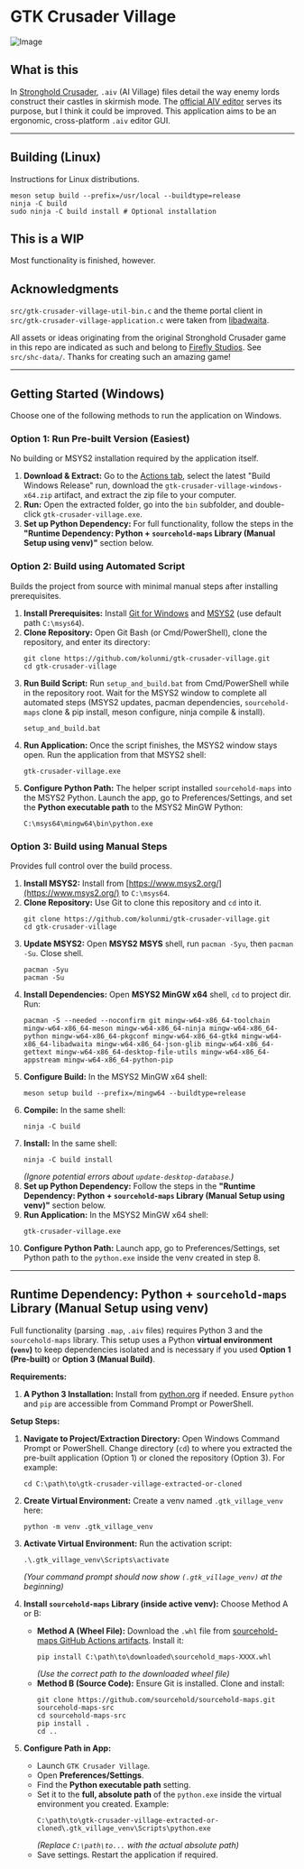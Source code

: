 # GTK Crusader Village

![Image](https://github.com/user-attachments/assets/148a9cfd-46df-4bec-9023-41fd27077d5b)

## What is this

In [Stronghold Crusader](https://en.wikipedia.org/wiki/Stronghold:_Crusader), `.aiv` (AI Village) files detail the way enemy lords construct their castles in skirmish mode. The [official AIV editor](https://stronghold.heavengames.com/downloads/showfile.php?fileid=7534) serves its purpose, but I think it could be improved. This application aims to be an ergonomic, cross-platform `.aiv` editor GUI.

---

## Building (Linux)

Instructions for Linux distributions.

```
meson setup build --prefix=/usr/local --buildtype=release
ninja -C build
sudo ninja -C build install # Optional installation
```

## This is a WIP

Most functionality is finished, however.

## Acknowledgments

`src/gtk-crusader-village-util-bin.c` and the theme portal client in `src/gtk-crusader-village-application.c` were taken from [libadwaita](https://gitlab.gnome.org/GNOME/libadwaita).

All assets or ideas originating from the original Stronghold Crusader game in this repo are indicated as such and belong to [Firefly Studios](https://fireflyworlds.com/). See `src/shc-data/`. Thanks for creating such an amazing game!

---

## Getting Started (Windows)

Choose one of the following methods to run the application on Windows.

### Option 1: Run Pre-built Version (Easiest)

No building or MSYS2 installation required by the application itself.

1.  **Download & Extract:** Go to the [Actions tab](https://github.com/kolunmi/gtk-crusader-village/actions), select the latest "Build Windows Release" run, download the `gtk-crusader-village-windows-x64.zip` artifact, and extract the zip file to your computer.
2.  **Run:** Open the extracted folder, go into the `bin` subfolder, and double-click `gtk-crusader-village.exe`.
3.  **Set up Python Dependency:** For full functionality, follow the steps in the **"Runtime Dependency: Python + `sourcehold-maps` Library (Manual Setup using venv)"** section below.

### Option 2: Build using Automated Script

Builds the project from source with minimal manual steps after installing prerequisites.

1.  **Install Prerequisites:** Install [Git for Windows](https://git-scm.com/download/win) and [MSYS2](https://www.msys2.org/) (use default path `C:\msys64`).
2.  **Clone Repository:** Open Git Bash (or Cmd/PowerShell), clone the repository, and enter its directory:
    ```
    git clone https://github.com/kolunmi/gtk-crusader-village.git
    cd gtk-crusader-village
    ```
3.  **Run Build Script:** Run `setup_and_build.bat` from Cmd/PowerShell while in the repository root. Wait for the MSYS2 window to complete all automated steps (MSYS2 updates, pacman dependencies, `sourcehold-maps` clone & pip install, meson configure, ninja compile & install).
    ```
    setup_and_build.bat
    ```
4.  **Run Application:** Once the script finishes, the MSYS2 window stays open. Run the application from that MSYS2 shell:
    ```
    gtk-crusader-village.exe
    ```
5.  **Configure Python Path:** The helper script installed `sourcehold-maps` into the MSYS2 Python. Launch the app, go to Preferences/Settings, and set the **Python executable path** to the MSYS2 MinGW Python:
    ```
    C:\msys64\mingw64\bin\python.exe
    ```

### Option 3: Build using Manual Steps

Provides full control over the build process.

1.  **Install MSYS2:** Install from [https://www.msys2.org/](https://www.msys2.org/) to `C:\msys64`.
2.  **Clone Repository:** Use Git to clone this repository and `cd` into it.
    ```
    git clone https://github.com/kolunmi/gtk-crusader-village.git
    cd gtk-crusader-village
    ```
3.  **Update MSYS2:** Open **MSYS2 MSYS** shell, run `pacman -Syu`, then `pacman -Su`. Close shell.
    ```
    pacman -Syu
    pacman -Su
    ```
4.  **Install Dependencies:** Open **MSYS2 MinGW x64** shell, `cd` to project dir. Run:
    ```
    pacman -S --needed --noconfirm git mingw-w64-x86_64-toolchain mingw-w64-x86_64-meson mingw-w64-x86_64-ninja mingw-w64-x86_64-python mingw-w64-x86_64-pkgconf mingw-w64-x86_64-gtk4 mingw-w64-x86_64-libadwaita mingw-w64-x86_64-json-glib mingw-w64-x86_64-gettext mingw-w64-x86_64-desktop-file-utils mingw-w64-x86_64-appstream mingw-w64-x86_64-python-pip
    ```
5.  **Configure Build:** In the MSYS2 MinGW x64 shell:
    ```
    meson setup build --prefix=/mingw64 --buildtype=release
    ```
6.  **Compile:** In the same shell:
    ```
    ninja -C build
    ```
7.  **Install:** In the same shell:
    ```
    ninja -C build install
    ```
    *(Ignore potential errors about `update-desktop-database`.)*
8.  **Set up Python Dependency:** Follow the steps in the **"Runtime Dependency: Python + `sourcehold-maps` Library (Manual Setup using venv)"** section below.
9.  **Run Application:** In the MSYS2 MinGW x64 shell:
    ```
    gtk-crusader-village.exe
    ```
10. **Configure Python Path:** Launch app, go to Preferences/Settings, set Python path to the `python.exe` inside the venv created in step 8.

---

## Runtime Dependency: Python + `sourcehold-maps` Library (Manual Setup using venv)

Full functionality (parsing `.map`, `.aiv` files) requires Python 3 and the `sourcehold-maps` library. This setup uses a Python **virtual environment (`venv`)** to keep dependencies isolated and is necessary if you used **Option 1 (Pre-built)** or **Option 3 (Manual Build)**.

**Requirements:**

1.  **A Python 3 Installation:** Install from [python.org](https://www.python.org/) if needed. Ensure `python` and `pip` are accessible from Command Prompt or PowerShell.

**Setup Steps:**

1.  **Navigate to Project/Extraction Directory:** Open Windows Command Prompt or PowerShell. Change directory (`cd`) to where you extracted the pre-built application (Option 1) or cloned the repository (Option 3). For example:
    ```
    cd C:\path\to\gtk-crusader-village-extracted-or-cloned
    ```

2.  **Create Virtual Environment:** Create a venv named `.gtk_village_venv` here:
    ```
    python -m venv .gtk_village_venv
    ```

3.  **Activate Virtual Environment:** Run the activation script:
    ```
    .\.gtk_village_venv\Scripts\activate
    ```
    *(Your command prompt should now show `(.gtk_village_venv)` at the beginning)*

4.  **Install `sourcehold-maps` Library (inside active venv):** Choose Method A or B:
    * **Method A (Wheel File):** Download the `.whl` file from [sourcehold-maps GitHub Actions artifacts](https://github.com/sourcehold/sourcehold-maps/actions). Install it:
        ```
        pip install C:\path\to\downloaded\sourcehold_maps-XXXX.whl
        ```
        *(Use the correct path to the downloaded wheel file)*
    * **Method B (Source Code):** Ensure Git is installed. Clone and install:
        ```
        git clone https://github.com/sourcehold/sourcehold-maps.git sourcehold-maps-src
        cd sourcehold-maps-src
        pip install .
        cd ..
        ```

6.  **Configure Path in App:**
    * Launch `GTK Crusader Village`.
    * Open **Preferences/Settings**.
    * Find the **Python executable path** setting.
    * Set it to the **full, absolute path** of the `python.exe` inside the virtual environment you created. Example:
        ```
        C:\path\to\gtk-crusader-village-extracted-or-cloned\.gtk_village_venv\Scripts\python.exe
        ```
        *(Replace `C:\path\to...` with the actual absolute path)*
    * Save settings. Restart the application if required.

